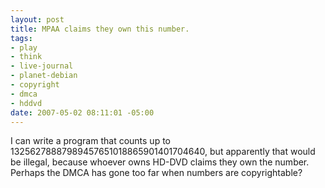 ```yaml
--- 
layout: post
title: MPAA claims they own this number.
tags: 
- play
- think
- live-journal
- planet-debian
- copyright
- dmca
- hddvd
date: 2007-05-02 08:11:01 -05:00
---
```

I can write a program that counts up to 13256278887989457651018865901401704640, but apparently that would be illegal, because whoever owns HD-DVD claims they own the number.   Perhaps the DMCA has gone too far when numbers are copyrightable?

